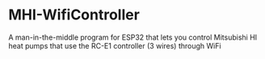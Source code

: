 # MHI-WifiController
A man-in-the-middle program for ESP32 that lets you control Mitsubishi HI heat pumps that use the RC-E1 controller (3 wires) through WiFi
